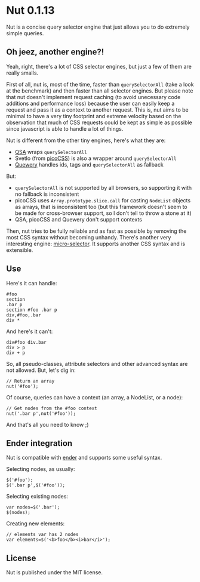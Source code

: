 Nut 0.1.13
==========

Nut is a concise query selector engine that just allows you to do extremely simple queries.

Oh jeez, another engine?!
-------------------------

Yeah, right, there's a lot of CSS selector engines, but just a few of them are really smalls.

First of all, nut is, most of the time, faster than `querySelectorAll` (take a look at the benchmark) and then faster than all selector engines. But please note that nut doesn't implement request caching (to avoid unecessary code additions and performance loss) because the user can easily keep a request and pass it as a context to another request. This is, nut aims to be minimal to have a very tiny footprint and extreme velocity based on the observation that much of CSS requests could be kept as simple as possible since javascript is able to handle a lot of things.

Nut is different from the other tiny engines, here's what they are:

- [QSA](https://github.com/cowboy/javascript-library-boilerplate) wraps `querySelectorAll`
- Svetlo (from [picoCSS](https://github.com/vladocar/picoCSS)) is also a wrapper around `querySelectorAll`
- [Quewery](https://github.com/danheberden/Quewery) handles ids, tags and `querySelectorAll` as fallback

But:

- `querySelectorAll` is not supported by all browsers, so supporting it with no fallback is inconsistent
- picoCSS uses `Array.prototype.slice.call` for casting `NodeList` objects as arrays, that is inconsistent too (but this framework doesn't seem to be made for cross-browser support, so I don't tell to throw a stone at it)
- QSA, picoCSS and Quewery don't support contexts

Then, nut tries to be fully reliable and as fast as possible by removing the most CSS syntax without becoming unhandy. There's another very interesting engine: [micro-selector](https://github.com/fabiomcosta/micro-selector). It supports another CSS syntax and is extensible.

Use
---

Here's it can handle:

    #foo
    section
    .bar p
    section #foo .bar p
    div,#foo,.bar
    div *

And here's it can't:

    div#foo div.bar
    div > p
    div + p

So, all pseudo-classes, attribute selectors and other advanced syntax are not allowed. But, let's dig in:

    // Return an array
    nut('#foo');

Of course, queries can have a context (an array, a NodeList, or a node):

    // Get nodes from the #foo context
    nut('.bar p',nut('#foo'));

And that's all you need to know ;)

Ender integration
-----------------

Nut is compatible with [ender](http://ender.no.de) and supports some useful syntax.

Selecting nodes, as usually:

    $('#foo');
    $('.bar p',$('#foo'));

Selecting existing nodes:

    var nodes=$('.bar');
    $(nodes);

Creating new elements:

    // elements var has 2 nodes
    var elements=$('<b>foo</b><i>bar</i>');

License
-------

Nut is published under the MIT license.